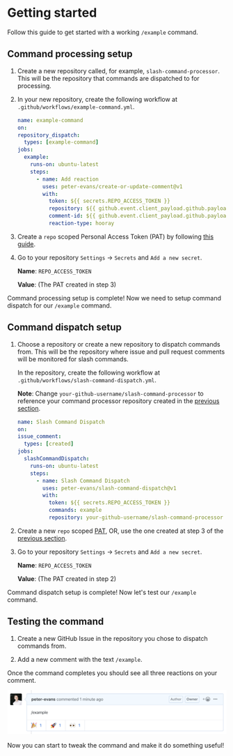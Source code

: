 # Getting started

Follow this guide to get started with a working `/example` command.

## Command processing setup

1. Create a new repository called, for example, `slash-command-processor`.
   This will be the repository that commands are dispatched to for processing.

2. In your new repository, create the following workflow at `.github/workflows/example-command.yml`.

    ```yml
    name: example-command
    on:
    repository_dispatch:
      types: [example-command]
    jobs:
      example:
        runs-on: ubuntu-latest
        steps:
          - name: Add reaction
            uses: peter-evans/create-or-update-comment@v1
            with:
              token: ${{ secrets.REPO_ACCESS_TOKEN }}
              repository: ${{ github.event.client_payload.github.payload.repository.full_name }}
              comment-id: ${{ github.event.client_payload.github.payload.comment.id }}
              reaction-type: hooray
    ```

3. Create a `repo` scoped Personal Access Token (PAT) by following [this guide](https://help.github.com/en/github/authenticating-to-github/creating-a-personal-access-token-for-the-command-line).

4. Go to your repository `Settings` -> `Secrets` and `Add a new secret`.

   **Name**: `REPO_ACCESS_TOKEN`

   **Value**: (The PAT created in step 3)

Command processing setup is complete! Now we need to setup command dispatch for our `/example` command.

## Command dispatch setup

1. Choose a repository or create a new repository to dispatch commands from.
   This will be the repository where issue and pull request comments will be monitored for slash commands.

   In the repository, create the following workflow at `.github/workflows/slash-command-dispatch.yml`.

   **Note**: Change `your-github-username/slash-command-processor` to reference your command processor repository created in the [previous section](#command-processing-setup).

    ```yml
    name: Slash Command Dispatch
    on:
    issue_comment:
      types: [created]
    jobs:
      slashCommandDispatch:
        runs-on: ubuntu-latest
        steps:
          - name: Slash Command Dispatch
            uses: peter-evans/slash-command-dispatch@v1
            with:
              token: ${{ secrets.REPO_ACCESS_TOKEN }}
              commands: example
              repository: your-github-username/slash-command-processor
    ```

2. Create a new `repo` scoped [PAT](https://help.github.com/en/github/authenticating-to-github/creating-a-personal-access-token-for-the-command-line), OR, use the one created at step 3 of the [previous section](#command-processing-setup).

3. Go to your repository `Settings` -> `Secrets` and `Add a new secret`.

   **Name**: `REPO_ACCESS_TOKEN`

   **Value**: (The PAT created in step 2)

Command dispatch setup is complete! Now let's test our `/example` command.

## Testing the command

1. Create a new GitHub Issue in the repository you chose to dispatch commands from.

2. Add a new comment with the text `/example`.

Once the command completes you should see all three reactions on your comment.

![Example Command](assets/example-command.png)

Now you can start to tweak the command and make it do something useful!
